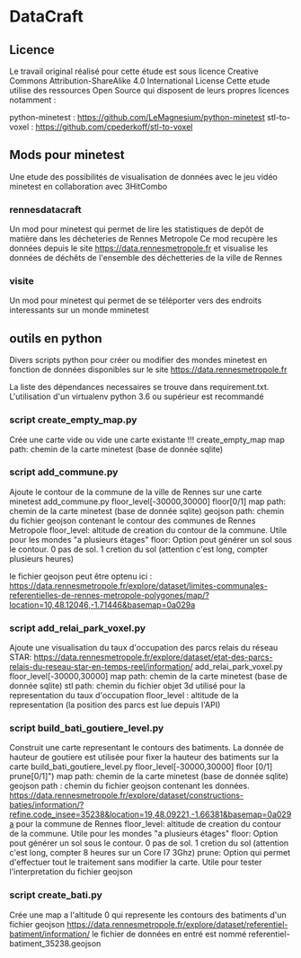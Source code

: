 # DataCraft


## Licence
Le travail original réalisé pour cette étude est sous licence Creative Commons Attribution-ShareAlike 4.0 International License
Cette etude utilise des ressources Open Source qui disposent de leurs propres licences notamment :

python-minetest : https://github.com/LeMagnesium/python-minetest
stl-to-voxel : https://github.com/cpederkoff/stl-to-voxel


## Mods pour minetest

Une etude des possibilités de visualisation de données avec le jeu vidéo minetest en collaboration avec 3HitCombo

### rennesdatacraft

Un mod pour minetest qui permet de lire les statistiques de depôt de matière dans les décheteries de Rennes Metropole
Ce mod recupère les données depuis le site https://data.rennesmetropole.fr et visualise les données de déchêts de l'ensemble des déchetteries de la ville de Rennes


### visite

Un mod pour minetest qui permet de se téléporter vers des endroits interessants sur un monde mminetest

## outils en python
Divers scripts python pour créer ou modifier des mondes minetest en fonction de données disponibles sur le site https://data.rennesmetropole.fr

La liste des dépendances necessaires se trouve dans requirement.txt. L'utilisation d'un virtualenv python 3.6 ou supérieur est recommandé

### script create_empty_map.py
Crée une carte vide ou vide une carte existante !!!
create_empty_map <map path>
map path: chemin de la carte minetest (base de donnée sqlite)

### script add_commune.py
Ajoute le contour de la commune de la ville de Rennes sur une carte minetest
add_commune.py <map path> <geojson path> floor_level[-30000,30000] floor[0/1]
map path: chemin de la carte minetest (base de donnée sqlite)
geojson path: chemin du fichier geojson contenant le contour des communes de Rennes Metropole
floor_level: altitude de creation du contour de la commune. Utile pour les mondes "a plusieurs étages"
floor: Option pout générer un sol sous le contour. 0 pas de sol. 1 cretion du sol (attention c'est long, compter plusieurs heures)

le fichier geojson peut être optenu ici : https://data.rennesmetropole.fr/explore/dataset/limites-communales-referentielles-de-rennes-metropole-polygones/map/?location=10,48.12046,-1.71446&basemap=0a029a


###  script add_relai_park_voxel.py
Ajoute une visualisation du taux d'occupation des parcs relais du réseau STAR: https://data.rennesmetropole.fr/explore/dataset/etat-des-parcs-relais-du-reseau-star-en-temps-reel/information/
add_relai_park_voxel.py <map path> <stl path> floor_level[-30000,30000]
map path: chemin de la carte minetest (base de donnée sqlite)
stl path: chemin du fichier objet 3d utilisé pour la representation du taux d'occupation
floor_level : altitude de la representation (la position des parcs est lue depuis l'API)

###  script build_bati_goutiere_level.py
Construit une carte representant le contours des batiments. La donnée de hauteur de goutiere est utilisée pour fixer la hauteur des batiments sur la carte
build_bati_goutiere_level.py <map path> <geojson path> floor_level[-30000,30000] floor [0/1] prune[0/1]")
map path: chemin de la carte minetest (base de donnée sqlite)
geojson path : chemin du fichier geojson contenant les données. https://data.rennesmetropole.fr/explore/dataset/constructions-baties/information/?refine.code_insee=35238&location=19,48.09221,-1.66381&basemap=0a029a pour la commune de Rennes
floor_level: altitude de creation du contour de la commune. Utile pour les mondes "a plusieurs étages"
floor: Option pout générer un sol sous le contour. 0 pas de sol. 1 cretion du sol (attention c'est long, compter 8 heures sur un Core I7 3Ghz)
prune: Option qui permet d'effectuer tout le traitement sans modifier la carte. Utile pour tester l'interpretation du fichier geojson

### script create_bati.py
Crée une map a l'altitude 0 qui represente les contours des batiments d'un fichier geojson https://data.rennesmetropole.fr/explore/dataset/referentiel-batiment/information/
le fichier de données en entré est nommé referentiel-batiment_35238.geojson

